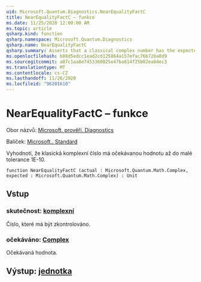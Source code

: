 ```yaml
---
uid: Microsoft.Quantum.Diagnostics.NearEqualityFactC
title: NearEqualityFactC – funkce
ms.date: 11/25/2020 12:00:00 AM
ms.topic: article
qsharp.kind: function
qsharp.namespace: Microsoft.Quantum.Diagnostics
qsharp.name: NearEqualityFactC
qsharp.summary: Asserts that a classical complex number has the expected value up to a small tolerance of 1e-10.
ms.openlocfilehash: b08d5edcc1ead2cd125864a157efac76b72ba0d9
ms.sourcegitcommit: a87c1aa8e7453360025e47ba614f25b02ea84ec3
ms.translationtype: MT
ms.contentlocale: cs-CZ
ms.lasthandoff: 11/26/2020
ms.locfileid: "96201610"
---
```

# <a name="nearequalityfactc-function"></a>NearEqualityFactC – funkce

Obor názvů: [Microsoft. prověří. Diagnostics](xref:Microsoft.Quantum.Diagnostics)

Balíček: [Microsoft.. Standard](https://nuget.org/packages/Microsoft.Quantum.Standard)


Vyhodnotí, že klasická komplexní číslo má očekávanou hodnotu až do malé tolerance 1E-10.

```qsharp
function NearEqualityFactC (actual : Microsoft.Quantum.Math.Complex, expected : Microsoft.Quantum.Math.Complex) : Unit
```


## <a name="input"></a>Vstup

### <a name="actual--complex"></a>skutečnost: [komplexní](xref:Microsoft.Quantum.Math.Complex)

Číslo, které má být zkontrolováno.


### <a name="expected--complex"></a>očekáváno: [Complex](xref:Microsoft.Quantum.Math.Complex)

Očekávaná hodnota.



## <a name="output--unit"></a>Výstup: [jednotka](xref:microsoft.quantum.lang-ref.unit)

